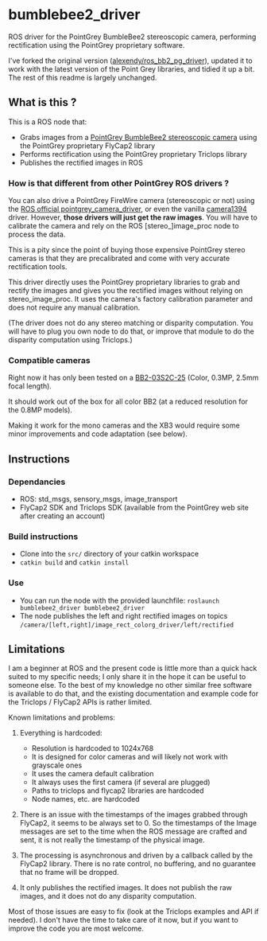 # bumblebee2_driver

ROS driver for the PointGrey BumbleBee2 stereoscopic camera, performing rectification using the PointGrey proprietary software.

I've forked the original version ([alexendy/ros_bb2_pg_driver](https://github.com/alexendy/ros_bb2_pg_driver)), updated it to work with the latest version of the Point Grey libraries, and tidied it up a bit.
The rest of this readme is largely unchanged.



## What is this ?

This is a ROS node that:
- Grabs images from a [PointGrey BumbleBee2 stereoscopic camera](https://www.ptgrey.com/bumblebee2-firewire-stereo-vision-camera-systems) using the PointGrey proprietary FlyCap2 library
- Performs rectification using the PointGrey proprietary Triclops library
- Publishes the rectified images in ROS


### How is that different from other PointGrey ROS drivers ?

You can also drive a PointGrey FireWire camera (stereoscopic or not) using the [ROS official pointgrey\_camera\_driver](http://wiki.ros.org/pointgrey_camera_driver), or even the vanilla [camera1394](http://wiki.ros.org/camera1394) driver.
However, **those drivers will just get the raw images**.
You will have to calibrate the camera and rely on the ROS \[stereo\_\]image\_proc node to process the data.

This is a pity since the point of buying those expensive PointGrey stereo cameras is that they are precalibrated and come with very accurate rectification tools.

This driver directly uses the PointGrey proprietary libraries to grab and rectify the images and gives you the rectified images without relying on stereo\_image\_proc.
It uses the camera's factory calibration parameter and does not require any manual calibration.

(The driver does not do any stereo matching or disparity computation.
You will have to plug you own node to do that, or improve that module to do the disparity computation using Triclops.)

### Compatible cameras

Right now it has only been tested on a [BB2-03S2C-25](https://www.ptgrey.com/bumblebee2-stereo-vison-03-mp-color-firewire-1394a-25mm-sony-icx424-camera) (Color, 0.3MP, 2.5mm focal length).

It should work out of the box for all color BB2 (at a reduced resolution for the 0.8MP models).

Making it work for the mono cameras and the XB3 would require some minor improvements and code adaptation (see below).


## Instructions

### Dependancies

* ROS: std_msgs, sensory_msgs, image_transport
* FlyCap2 SDK and Triclops SDK (available from the PointGrey web site after creating an account)

### Build instructions

* Clone into the `src/` directory of your catkin workspace
* `catkin build` and `catkin install`

### Use

* You can run the node with the provided launchfile: `roslaunch bumblebee2_driver bumblebee2_driver`
* The node publishes the left and right rectified images on topics `/camera/[left,right]/image_rect_colorg_driver/left/rectified`


## Limitations

I am a beginner at ROS and the present code is little more than a quick hack suited to my specific needs; I only share it in the hope it can be useful to someone else.
To the best of my knowledge no other similar free software is available to do that, and the existing documentation and example code for the Triclops / FlyCap2 APIs is rather limited.

Known limitations and problems:

1. Everything is hardcoded:
   * Resolution is hardcoded to 1024x768
   * It is designed for color cameras and will likely not work with grayscale ones
   * It uses the camera default calibration
   * It always uses the first camera (if several are plugged)
   * Paths to triclops and flycap2 libraries are hardcoded
   * Node names, etc. are hardcoded

2. There is an issue with the timestamps of the images grabbed through FlyCap2, it seems to be always set to 0.
   So the timestamps of the Image messages are set to the time when the ROS message are crafted and sent, it is not really the timestamp of the physical image.

3. The processing is asynchronous and driven by a callback called by the FlyCap2 library.
   There is no rate control, no buffering, and no guarantee that no frame will be dropped.

4. It only publishes the rectified images.
   It does not publish the raw images, and it does not do any disparity computation.

Most of those issues are easy to fix (look at the Triclops examples and API if needed).
I don't have the time to take care of it now, but if you want to improve the code you are most welcome.

